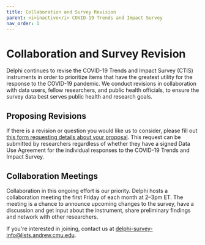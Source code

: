 ```yaml
---
title: Collaboration and Survey Revision
parent: <i>inactive</i> COVID-19 Trends and Impact Survey
nav_order: 1
---
```


# Collaboration and Survey Revision

Delphi continues to revise the COVID-19 Trends and Impact Survey (CTIS)
instruments in order to prioritize items that have the greatest utility for the
response to the COVID-19 pandemic. We conduct revisions in collaboration with
data users, fellow researchers, and public health officials, to ensure the
survey data best serves public health and research goals.

## Proposing Revisions

If there is a revision or question you would like us to consider, please fill
out [this form requesting details about your
proposal](https://forms.gle/q6NS8fPJJofKQ9mM8). This request can be submitted by
researchers regardless of whether they have a signed Data Use Agreement for the
individual responses to the COVID-19 Trends and Impact Survey.

## Collaboration Meetings

Collaboration in this ongoing effort is our priority. Delphi hosts a
collaboration meeting the first Friday of each month at 2–3pm ET. The meeting is
a chance to announce upcoming changes to the survey, have a discussion and get
input about the instrument, share preliminary findings and network with other
researchers.

If you're interested in joining, contact us at
<delphi-survey-info@lists.andrew.cmu.edu>.
